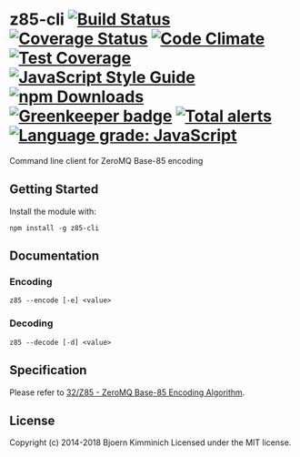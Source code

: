 # z85-cli [![Build Status](https://secure.travis-ci.org/bkimminich/z85-cli.png?branch=master)](http://travis-ci.org/bkimminich/z85-cli) [![Coverage Status](https://img.shields.io/coveralls/bkimminich/z85-cli.svg)](https://coveralls.io/r/bkimminich/z85-cli) [![Code Climate](https://codeclimate.com/github/bkimminich/z85-cli/badges/gpa.svg)](https://codeclimate.com/github/bkimminich/z85-cli) [![Test Coverage](https://codeclimate.com/github/bkimminich/z85-cli/badges/coverage.svg)](https://codeclimate.com/github/bkimminich/z85-cli/coverage) [![JavaScript Style Guide](https://img.shields.io/badge/code%20style-standard-brightgreen.svg)](http://standardjs.com/) [![npm Downloads](https://img.shields.io/npm/dm/z85-cli.svg)](https://www.npmjs.com/package/z85-cli) [![Greenkeeper badge](https://badges.greenkeeper.io/bkimminich/z85-cli.svg)](https://greenkeeper.io/) [![Total alerts](https://img.shields.io/lgtm/alerts/g/bkimminich/z85-cli.svg?logo=lgtm&logoWidth=18)](https://lgtm.com/projects/g/bkimminich/z85-cli/alerts/) [![Language grade: JavaScript](https://img.shields.io/lgtm/grade/javascript/g/bkimminich/z85-cli.svg?logo=lgtm&logoWidth=18)](https://lgtm.com/projects/g/bkimminich/z85-cli/context:javascript)

Command line client for ZeroMQ Base-85 encoding

## Getting Started
Install the module with:

```
npm install -g z85-cli
```

## Documentation

### Encoding
```
z85 --encode [-e] <value>
```

### Decoding
```
z85 --decode [-d] <value>
```

## Specification

Please refer to [32/Z85 - ZeroMQ Base-85 Encoding Algorithm](http://rfc.zeromq.org/spec:32). 

## License
Copyright (c) 2014-2018 Bjoern Kimminich
Licensed under the MIT license.
